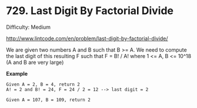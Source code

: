 # 729. Last Digit By Factorial Divide

Difficulty: Medium

http://www.lintcode.com/en/problem/last-digit-by-factorial-divide/

We are given two numbers A and B such that B >= A. We need to compute the last digit of this resulting F such that F = B! / A! where 1 <= A, B <= 10^18 (A and B are very large)

**Example**
```
Given A = 2, B = 4, return 2
A! = 2 and B! = 24, F = 24 / 2 = 12 --> last digit = 2

Given A = 107, B = 109, return 2
```
